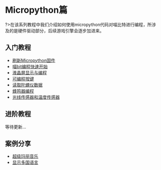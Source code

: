 # Micropython篇

?>在该系列教程中我们介绍如何使用micropython代码对喵比特进行编程，所涉及的是硬件驱动部分，后续游戏引擎会逐步加进来。


##  入门教程



<!-- - [Mu-editor下载和安装]() -->
- [刷新Micropython固件](micropython/刷新Micropython固件)
- [喵bit编程快速开始](micropython/喵bit编程快速开始)
- [液晶屏显示与编程](micropython/液晶屏显示与编程)
- [可编程按键](micropython/可编程按键)
- [读取陀螺仪数据](micropython/读取陀螺仪数据)
- [蜂鸣器编程](micropython/蜂鸣器编程)
- [光线传感器和温度传感器](micropython/光线传感器和温度传感器)


##  进阶教程


等待更新...

## 案例分享
 - [超级玛丽音乐](micropython/超级玛丽)
 - [显示多国语言](micropython/液晶屏显示多国语言字符)
<!-- - [SD卡和文件系统使用]() -->

<!-- ## 扩展教程

---

### Robotbit扩展的使用和编程
编写中...

### Powerbrick套件的结合和使用
编写中... -->
